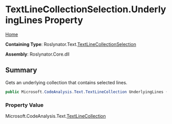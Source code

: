# TextLineCollectionSelection\.UnderlyingLines Property

[Home](../../../../README.md)

**Containing Type**: Roslynator\.Text\.[TextLineCollectionSelection](../README.md)

**Assembly**: Roslynator\.Core\.dll

## Summary

Gets an underlying collection that contains selected lines\.

```csharp
public Microsoft.CodeAnalysis.Text.TextLineCollection UnderlyingLines { get; }
```

### Property Value

Microsoft\.CodeAnalysis\.Text\.[TextLineCollection](https://docs.microsoft.com/en-us/dotnet/api/microsoft.codeanalysis.text.textlinecollection)

